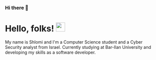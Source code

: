 ### Hi there 👋

# Hello, folks! <img src="https://raw.githubusercontent.com/MartinHeinz/MartinHeinz/master/wave.gif" width="30px">

My name is Shlomi and I'm a Computer Science student and a Cyber Security analyst from Israel. Currently studying at Bar-Ilan University and developing my skills as a software developer.
